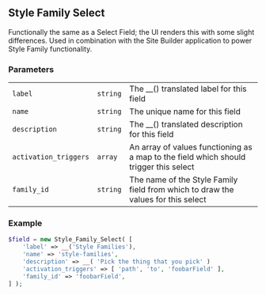 ## Style Family Select

Functionally the same as a Select Field; the UI renders this with some slight differences. Used in combination with the Site Builder
application to power Style Family functionality.

### Parameters

||||
|---|---|---|
| `label`       | `string` | The __() translated label for this field       |
| `name`        | `string` | The unique name for this field                 |
| `description` | `string` | The __() translated description for this field |
| `activation_triggers` | `array` | An array of values functioning as a map to the field which should trigger this select |
| `family_id` | `string` | The name of the Style Family field from which to draw the values for this select |

### Example

```php
$field = new Style_Family_Select( [
    'label' => __('Style Families'),
    'name' => 'style-families',
    'description' => __( 'Pick the thing that you pick' )
    'activation_triggers' => [ 'path', 'to', 'foobarField' ],
    'family_id' => 'foobarField',
] );
```